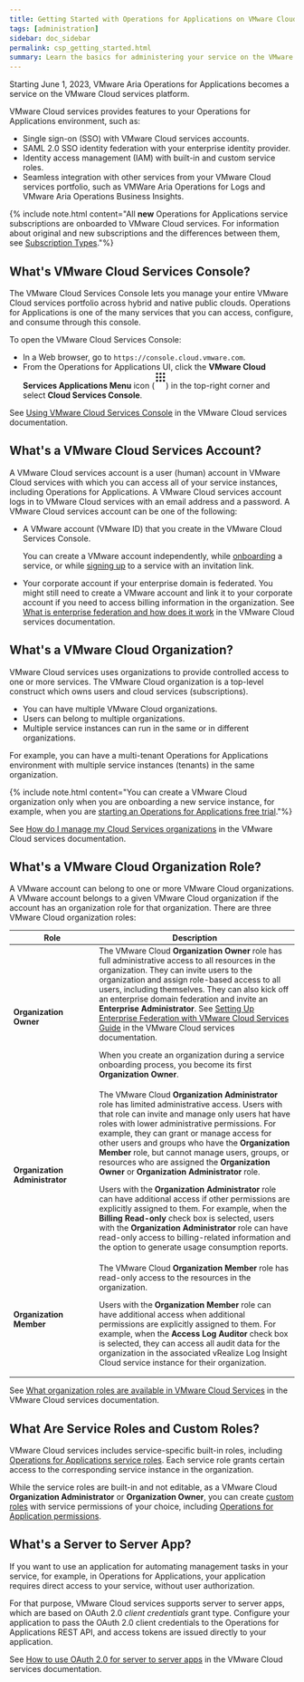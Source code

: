 ```yaml
---
title: Getting Started with Operations for Applications on VMware Cloud Services
tags: [administration]
sidebar: doc_sidebar
permalink: csp_getting_started.html
summary: Learn the basics for administering your service on the VMware Cloud services platform.
---
```

Starting June 1, 2023, VMware Aria Operations for Applications becomes a service on the VMware Cloud services platform.

<!--When your Operations for Applications service is onboarded to VMware Cloud services,--> 
VMware Cloud services provides features to your Operations for Applications environment, such as:
- Single sign-on (SSO) with VMware Cloud services accounts.
- SAML 2.0 SSO identity federation with your enterprise identity provider.
- Identity access management (IAM) with built-in and custom service roles.
- Seamless integration with other services from your VMware Cloud services portfolio, such as VMWare Aria Operations for Logs and VMware Aria Operations Business Insights.

{% include note.html content="All **new** Operations for Applications service subscriptions are onboarded to VMware Cloud services. For information about original and new subscriptions and the differences between them, see [Subscription Types](subscriptions-differences.html)."%}

<!--- We are in the process of incrementally onboarding the existing Operations for Applications instances to VMware Cloud services.-->

## What's VMware Cloud Services Console?

The VMware Cloud Services Console lets you manage your entire VMware Cloud services portfolio across hybrid and native public clouds. Operations for Applications is one of the many services that you can access, configure, and consume through this console.

To open the VMware Cloud Services Console:

- In a Web browser, go to `https://console.cloud.vmware.com`.
- From the Operations for Applications UI, click the **VMware Cloud Services Applications Menu** icon (![applications icon](images/applications-solid.png)) in the top-right corner and select **Cloud Services Console**.

See [Using VMware Cloud Services Console](https://docs.vmware.com/en/VMware-Cloud-services/services/Using-VMware-Cloud-Services/GUID-20D62AFF-024B-4901-976D-69BFD71BECC8.html) in the VMware Cloud services documentation.

## What's a VMware Cloud Services Account?

A VMware Cloud services account is a user (human) account in VMware Cloud services with which you can access all of your service instances, including Operations for Applications. A VMware Cloud services account logs in to VMware Cloud services with an email address and a password. A VMware Cloud services account can be one of the following:
- A VMware account (VMware ID) that you create in the VMware Cloud Services Console.

    You can create a VMware account independently, while [onboarding](start_trial.html) a service, or while [signing up](sign_up_or_log_in.html) to a service with an invitation link.
- Your corporate account if your enterprise domain is federated. You might still need to create a VMware account and link it to your corporate account if you need to access billing information in the organization. See [What is enterprise federation and how does it work](https://docs.vmware.com/en/VMware-Cloud-services/services/setting-up-enterprise-federation-cloud-services/GUID-76FAECB3-CFAA-461E-B9C9-2A49C39CD17F.html) in the VMware Cloud services documentation.

## What's a VMware Cloud Organization?

VMware Cloud services uses organizations to provide controlled access to one or more services. The VMware Cloud organization is a top-level construct which owns users and cloud services (subscriptions). 
* You can have multiple VMware Cloud organizations. 
* Users can belong to multiple organizations. 
* Multiple service instances can run in the same or in different organizations. 

For example, you can have a multi-tenant Operations for Applications environment with multiple service instances (tenants) in the same organization.

{% include note.html content="You can create a VMware Cloud organization only when you are onboarding a new service instance, for example, when you are [starting an Operations for Applications free trial](start_trial.html)."%}

See [How do I manage my Cloud Services organizations](https://docs.vmware.com/en/VMware-Cloud-services/services/Using-VMware-Cloud-Services/GUID-CF9E9318-B811-48CF-8499-9419997DC1F8.html) in the VMware Cloud services documentation.

## What's a VMware Cloud Organization Role?

A VMware account can belong to one or more VMware Cloud organizations. A VMware account belongs to a given VMware Cloud organization if the account has an organization role for that organization. There are three VMware Cloud organization roles:

<table>
<tbody>
<thead>
<tr><th width="30%">Role</th><th width="70%">Description</th></tr>
</thead>
<tr>
<td><strong>Organization Owner</strong></td>
<td>The VMware Cloud <strong>Organization Owner</strong> role has full administrative access to all resources in the organization. They can invite users to the organization and assign role-based access to all users, including themselves. They can also kick off an enterprise domain federation and invite an <strong>Enterprise Administrator</strong>. See <a href="https://docs.vmware.com/en/VMware-Cloud-services/services/setting-up-enterprise-federation-cloud-services/GUID-76FAECB3-CFAA-461E-B9C9-2A49C39CD17F.html">Setting Up Enterprise Federation with VMware Cloud Services Guide</a> in the VMware Cloud services documentation.
<p>When you create an organization during a service onboarding process, you become its first <strong>Organization Owner</strong>.</p></td>
</tr>
<tr><td><strong>Organization Administrator</strong></td>
<td>The VMware Cloud <strong>Organization Administrator</strong> role has limited administrative access. Users with that role can invite and manage only users hat have roles with lower administrative permissions. For example, they can grant or manage access for other users and groups who have the <strong>Organization Member</strong> role, but cannot manage users, groups, or resources who are assigned the <strong>Organization Owner</strong> or <strong>Organization Administrator</strong> role. <p>Users with the <strong>Organization Administrator</strong> role can have additional access if other permissions are explicitly assigned to them. For example, when the <strong>Billing Read-only</strong> check box is selected, users with the <strong>Organization Administrator</strong> role can have read-only access to billing-related information and the option to generate usage consumption reports.</p>
</td>
</tr>
<tr>
<td><strong>Organization Member</strong></td>
<td>The VMware Cloud <strong>Organization Member</strong> role has read-only access to the resources in the organization. <p>Users with the <strong>Organization Member</strong> role can have additional access when additional permissions are explicitly assigned to them. For example, when the <strong>Access Log Auditor</strong> check box is selected, they can access all audit data for the organization in the associated vRealize Log Insight Cloud service instance for their organization.</p></td>
</tr>
</tbody>
</table>

See [What organization roles are available in VMware Cloud Services](https://docs.vmware.com/en/VMware-Cloud-services/services/Using-VMware-Cloud-Services/GUID-C11D3AAC-267C-4F16-A0E3-3EDF286EBE53.html) in the VMware Cloud services documentation.

## What Are Service Roles and Custom Roles?

VMware Cloud services includes service-specific built-in roles, including [Operations for Applications service roles](csp_users_roles.html#operations-for-applications-service-roles-built-in). Each service role grants certain access to the corresponding service instance in the organization.

While the service roles are built-in and not editable, as a VMware Cloud **Organization Administrator** or **Organization Owner**, you can create [custom roles](csp_users_roles.html#create-edit-or-delete-a-custom-role) with service permissions of your choice, including [Operations for Application permissions](csp_permissions_overview.html#operations-for-applications-permissions).

## What's a Server to Server App?

If you want to use an application for automating management tasks in your service, for example, in Operations for Applications, your application requires direct access to your service, without user authorization.

For that purpose, VMware Cloud services supports server to server apps, which are based on OAuth 2.0 *client credentials* grant type. Configure your application to pass the OAuth 2.0 client credentials to the Operations for Applications REST API, and access tokens are issued directly to your application.

See [How to use OAuth 2.0 for server to server apps](https://docs.vmware.com/en/VMware-Cloud-services/services/Using-VMware-Cloud-Services/GUID-327AE12A-85DB-474B-89B2-86651DF91C77.html) in the VMware Cloud services documentation.
